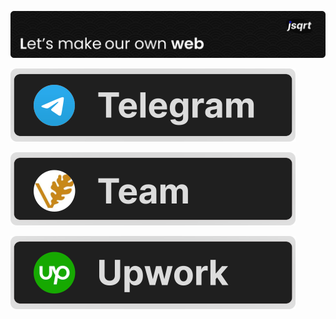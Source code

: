 ![Header](./readme-heading.svg)

[![telegram](./tg.svg)](https://t.me/tsqrt)

[![GliveraTeam](./gt.svg)](https://glivera-team.com/)

[![Upwork](./upwork.svg)](https://www.upwork.com/freelancers/~014cb9bcb0d9303d40?s=1110580755057594368)
